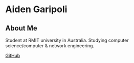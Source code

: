 # Aiden Garipoli

## About Me

Student at RMIT university in Australia. Studying computer science/computer & network engineering.

[GitHub](https://github.com/aidengaripoli)
